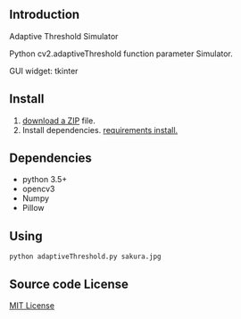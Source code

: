 ## Introduction

Adaptive Threshold Simulator

Python cv2.adaptiveThreshold function parameter Simulator.

GUI widget: tkinter

## Install
1. [download a ZIP](https://github.com/umyuu/AdaptiveThresholdSimulator/archive/master.zip) file.
2. Install dependencies.
 [requirements install.](requirements.txt)
 
## Dependencies
- python 3.5+
- opencv3
- Numpy
- Pillow

## Using

```
python adaptiveThreshold.py sakura.jpg
```

## Source code License
[MIT License](LICENSE)